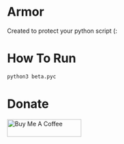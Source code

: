 # Armor
Created to protect your python script (:

# How To Run
```bash
python3 beta.pyc
```

# Donate
<a href="https://www.buymeacoffee.com/ri_ok9" target="_blank"><img src="https://cdn.buymeacoffee.com/buttons/default-yellow.png" alt="Buy Me A Coffee" height="41" width="174"></a>
